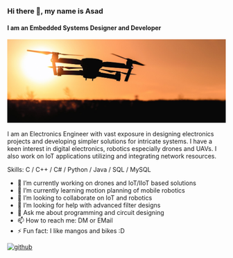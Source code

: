 ### Hi there 👋, my name is Asad
#### I am an Embedded Systems Designer and Developer
![I am an Embedded Systems Designer and Developer](./img/banner.png)

I am an Electronics Engineer with vast exposure in designing electronics projects and developing simpler solutions for intricate systems.
I have a keen interest in digital electronics, robotics especially drones and UAVs. I also work on IoT applications utilizing and integrating network resources.

Skills: C / C++ / C# / Python / Java / SQL / MySQL

- 🔭 I’m currently working on drones and IoT/IIoT based solutions
- 🌱 I’m currently learning motion planning of mobile robotics 
- 👯 I’m looking to collaborate on IoT and robotics 
- 🤔 I’m looking for help with advanced filter designs 
- 💬 Ask me about programming and circuit designing 
- 📫 How to reach me: DM or EMail
- ⚡ Fun fact: I like mangos and bikes :D 

[<img src='https://cdn.jsdelivr.net/npm/simple-icons@3.0.1/icons/github.svg' alt='github' height='40'>](https://github.com/DeltaC6)  
